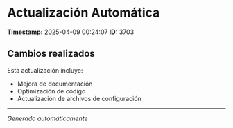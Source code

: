 # Actualización Automática

**Timestamp:** 2025-04-09 00:24:07
**ID:** 3703

## Cambios realizados

Esta actualización incluye:
- Mejora de documentación
- Optimización de código
- Actualización de archivos de configuración

---
*Generado automáticamente*
